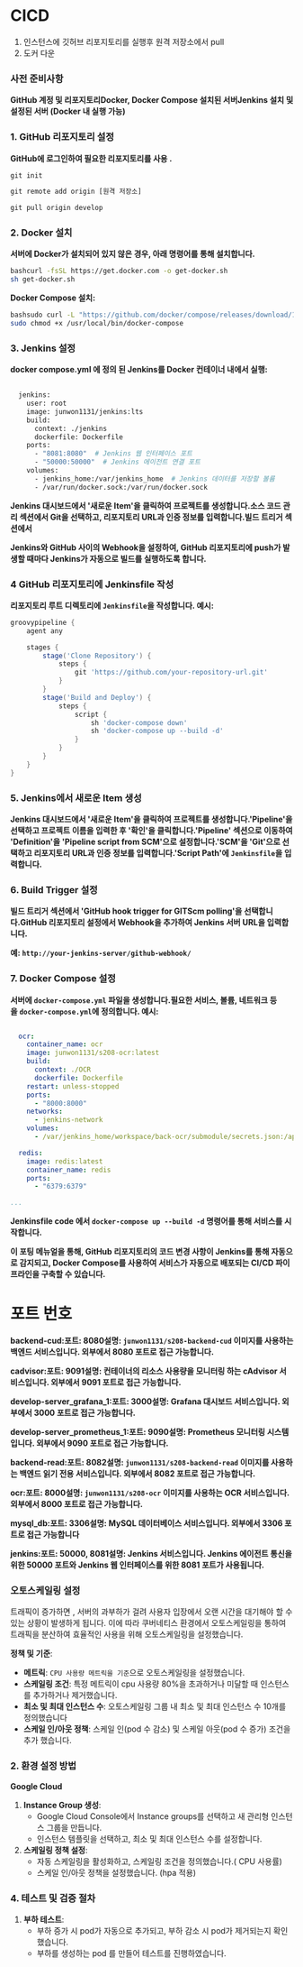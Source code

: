 # CICD

1. 인스턴스에 깃허브 리포지토리를 실행후 원격 저장소에서 pull 
2. 도커 다운

### **사전 준비사항**

**GitHub 계정 및 리포지토리Docker, Docker Compose 설치된 서버Jenkins 설치 및 설정된 서버 (Docker 내 실행 가능)**

### **1. GitHub 리포지토리 설정**

**GitHub에 로그인하여 필요한   리포지토리를 사용 .**

```jsx
git init

git remote add origin [원격 저장소]

git pull origin develop
```

### **2. Docker 설치**

**서버에 Docker가 설치되어 있지 않은 경우, 아래 명령어를 통해 설치합니다.**

```bash
bashcurl -fsSL https://get.docker.com -o get-docker.sh
sh get-docker.sh

```

**Docker Compose 설치:**

```bash
bashsudo curl -L "https://github.com/docker/compose/releases/download/1.29.2/docker-compose-$(uname -s)-$(uname -m)" -o /usr/local/bin/docker-compose
sudo chmod +x /usr/local/bin/docker-compose

```

### **3. Jenkins 설정**

**docker compose.yml 에 정의 된 Jenkins를 Docker 컨테이너 내에서 실행:**

```bash
 
  jenkins:
    user: root
    image: junwon1131/jenkins:lts
    build:
      context: ./jenkins
      dockerfile: Dockerfile
    ports:
      - "8081:8080"  # Jenkins 웹 인터페이스 포트
      - "50000:50000"  # Jenkins 에이전트 연결 포트
    volumes:
      - jenkins_home:/var/jenkins_home  # Jenkins 데이터를 저장할 볼륨
      - /var/run/docker.sock:/var/run/docker.sock

```

**Jenkins 대시보드에서 '새로운 Item'을 클릭하여 프로젝트를 생성합니다.소스 코드 관리 섹션에서 Git을 선택하고, 리포지토리 URL과 인증 정보를 입력합니다.빌드 트리거 섹션에서**  

**Jenkins와 GitHub 사이의 Webhook을 설정하여, GitHub 리포지토리에 push가 발생할 때마다 Jenkins가 자동으로 빌드를 실행하도록 합니다.**

### **4 GitHub 리포지토리에 Jenkinsfile 작성**

**리포지토리 루트 디렉토리에 `Jenkinsfile`을 작성합니다. 예시:**

```groovy
groovypipeline {
    agent any

    stages {
        stage('Clone Repository') {
            steps {
                git 'https://github.com/your-repository-url.git'
            }
        }
        stage('Build and Deploy') {
            steps {
                script {
                    sh 'docker-compose down'
                    sh 'docker-compose up --build -d'
                }
            }
        }
    }
}

```

### **5. Jenkins에서 새로운 Item 생성**

**Jenkins 대시보드에서 '새로운 Item'을 클릭하여 프로젝트를 생성합니다.'Pipeline'을 선택하고 프로젝트 이름을 입력한 후 '확인'을 클릭합니다.'Pipeline' 섹션으로 이동하여 'Definition'을 'Pipeline script from SCM'으로 설정합니다.'SCM'을 'Git'으로 선택하고 리포지토리 URL과 인증 정보를 입력합니다.'Script Path'에 `Jenkinsfile`을 입력합니다.**

### **6. Build Trigger 설정**

**빌드 트리거 섹션에서 'GitHub hook trigger for GITScm polling'을 선택합니다.GitHub 리포지토리 설정에서 Webhook을 추가하여 Jenkins 서버 URL을 입력합니다.**

 **예: `http://your-jenkins-server/github-webhook/`**

### **7. Docker Compose 설정**

**서버에 `docker-compose.yml` 파일을 생성합니다.필요한 서비스, 볼륨, 네트워크 등을 `docker-compose.yml`에 정의합니다. 예시:**

```yaml

  ocr:
    container_name: ocr
    image: junwon1131/s208-ocr:latest
    build:
      context: ./OCR
      dockerfile: Dockerfile
    restart: unless-stopped
    ports:
      - "8000:8000"
    networks:
      - jenkins-network
    volumes:
      - /var/jenkins_home/workspace/back-ocr/submodule/secrets.json:/app/secrets.json

  redis:
    image: redis:latest
    container_name: redis
    ports:
      - "6379:6379"

...
```

**Jenkinsfile code 에서 `docker-compose up --build -d` 명령어를 통해 서비스를 시작합니다.**

**이 포팅 메뉴얼을 통해, GitHub 리포지토리의 코드 변경 사항이 Jenkins를 통해 자동으로 감지되고, Docker Compose를 사용하여 서비스가 자동으로 배포되는 CI/CD 파이프라인을 구축할 수 있습니다.**

# 포트 번호

**backend-cud:포트: 8080설명: `junwon1131/s208-backend-cud` 이미지를 사용하는 백엔드 서비스입니다. 외부에서 8080 포트로 접근 가능합니다.**

**cadvisor:포트: 9091설명: 컨테이너의 리소스 사용량을 모니터링 하는 cAdvisor 서비스입니다. 외부에서 9091 포트로 접근 가능합니다.**

**develop-server_grafana_1:포트: 3000설명: Grafana 대시보드 서비스입니다. 외부에서 3000 포트로 접근 가능합니다.**

**develop-server_prometheus_1:포트: 9090설명: Prometheus 모니터링 시스템입니다. 외부에서 9090 포트로 접근 가능합니다.**

**backend-read:포트: 8082설명: `junwon1131/s208-backend-read` 이미지를 사용하는 백엔드 읽기 전용 서비스입니다. 외부에서 8082 포트로 접근 가능합니다.**

**ocr:포트: 8000설명: `junwon1131/s208-ocr` 이미지를 사용하는 OCR 서비스입니다. 외부에서 8000 포트로 접근 가능합니다.**

**mysql_db:포트: 3306설명: MySQL 데이터베이스 서비스입니다. 외부에서 3306 포트로 접근 가능합니다**

**jenkins:포트: 50000, 8081설명: Jenkins 서비스입니다. Jenkins 에이전트 통신을 위한 50000 포트와 Jenkins 웹 인터페이스를 위한 8081 포트가 사용됩니다.**

### 오토스케일링 설정

트래픽이 증가하면 , 서버의 과부하가 걸려 사용자 입장에서 오랜 시간을 대기해야 할 수 있는 상황이 발생하게 됩니다. 이에 따라 쿠버네티스 환경에서 오토스케일링을 통하여 트래픽을 분산하여 효율적인 사용을 위해 오토스케일링을 설정했습니다. 

**정책 및 기준**:

- **메트릭**: `CPU 사용량 메트릭을 기준`으로 오토스케일링을 설정했습니다.
- **스케일링 조건**: 특정 메트릭이 cpu 사용량 80%을 초과하거나 미달할 때 인스턴스를 추가하거나 제거했습니다.
- **최소 및 최대 인스턴스 수**: 오토스케일링 그룹 내 최소 및 최대 인스턴스 수 10개를 정의했습니다
- **스케일 인/아웃 정책**: 스케일 인(pod 수 감소) 및 스케일 아웃(pod 수 증가) 조건을  추가 했습니다.

### 2. 환경 설정 방법

 

**Google Cloud** 

1. **Instance Group 생성**:
    - Google Cloud Console에서 Instance groups를 선택하고 새 관리형 인스턴스 그룹을 만듭니다.
    - 인스턴스 템플릿을 선택하고, 최소 및 최대 인스턴스 수를 설정합니다.
2. **스케일링 정책 설정**:
    - 자동 스케일링을 활성화하고, 스케일링 조건을 정의했습니다.( CPU 사용률)
    - 스케일 인/아웃 정책을 설정했습니다. (hpa 적용)

### 4. 테스트 및 검증 절차

1. **부하 테스트**:
    - 부하 증가 시 pod가 자동으로 추가되고, 부하 감소 시 pod가 제거되는지 확인했습니다.
    - 부하를 생성하는 pod 를 만들어 테스트를 진행하였습니다.